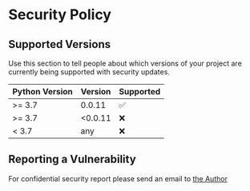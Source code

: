 # Security Policy

## Supported Versions

Use this section to tell people about which versions of your project are
currently being supported with security updates.

|Python Version| Version | Supported          |
| ------- | ------- | ------------------ |
| >= 3.7  | 0.0.11   | :white_check_mark: |
| >= 3.7  | <0.0.11   | :x:                |
| < 3.7  | any   | :x: |

## Reporting a Vulnerability

For confidential security report please send an email to [the Author](mailto:pawel-kow@users.noreply.github.com)
